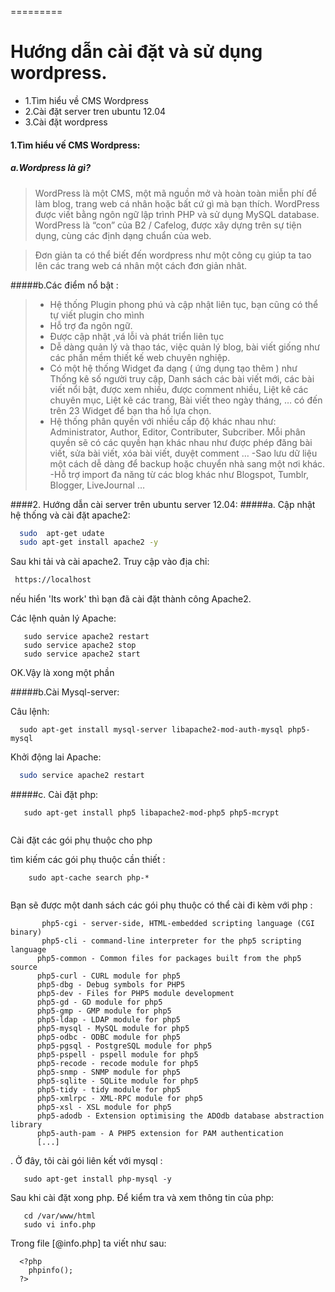 
=========

# Hướng dẫn cài đặt và sử dụng wordpress.

  - 1.Tìm hiểu về CMS Wordpress
  - 2.Cài đặt  server tren ubuntu 12.04
  - 3.Cài đặt wordpress

#### 1.Tìm hiểu vế CMS Wordpress: 

##### a.Wordpress là gì?

> WordPress là một CMS, một mã nguồn mở và hoàn toàn miễn phí để làm blog, trang web 
> cá nhân hoặc bất cứ gì mà bạn thích. WordPress được viết bằng ngôn ngữ lập trình PHP 
> và sử dụng MySQL database. WordPress là “con” của B2 / Cafelog, được xây dựng trên sự 
> tiện dụng, cùng các định dạng chuẩn của web.

> Đơn giản ta có thể biết đến wordpress như một công cụ giúp ta tao lên các trang web cá nhân một cách đơn giản nhât.


#####b.Các điểm nổ bật : 

> - Hệ thống Plugin phong phú và cập nhật liên tục, bạn cũng có thể tự viết plugin cho mình
> - Hỗ trợ đa ngôn ngữ.
> - Được cập nhật ,vá lỗi và phát triển liên tục
> - Dễ dàng quản lý và thao tác, việc quản lý blog, bài viết giống như các phần mềm thiết kế web chuyên nghiệp.
> - Có một hệ thống Widget đa dạng ( ứng dụng tạo thêm ) như Thống kê số người truy cập, Danh sách các bài viết mới, các bài viết nổi bật, được xem nhiều, được comment nhiều, Liệt kê các chuyên mục, Liệt kê các trang, Bài viết theo ngày tháng, … có đến trên 23 Widget để bạn tha hồ lựa chọn.
> - Hệ thống phân quyền với nhiều cấp độ khác nhau như: Administrator, Author, Editor, Contributer, Subcriber. Mỗi phân quyền sẽ có các quyền hạn khác nhau như được phép đăng bài viết, sửa bài viết, xóa bài viết, duyệt comment …
> -Sao lưu dữ liệu một cách dễ dàng để backup hoặc chuyển nhà sang một nơi khác.
> -Hỗ trợ import đa năng từ các blog khác như Blogspot, Tumblr, Blogger, LiveJournal …

####2. Hướng dẫn cài server trên ubuntu server 12.04:
#####a. Cập nhật hệ thống và cài đặt apache2:

 ```sh
   sudo  apt-get udate 
   sudo apt-get install apache2 -y
```

Sau khi tải và cài apache2. Truy cập vào địa chỉ:
```sh
 https://localhost
```
 nếu  hiển 'Its work' thì bạn đã cài đặt thành công Apache2.
 
 Các lệnh quản lý Apache: 
  
  ```
     sudo service apache2 restart
     sudo service apache2 stop
     sudo service apache2 start
  ```
 OK.Vậy là xong một phần
 
 #####b.Cài Mysql-server:
 
  Câu lệnh:
   ```
     sudo apt-get install mysql-server libapache2-mod-auth-mysql php5-mysql

   ```
  Khởi động lai Apache:
   ```sh
     sudo service apache2 restart
   ```
 
 
 #####c. Cài đặt php:
 
 
 
 ```
    sudo apt-get install php5 libapache2-mod-php5 php5-mcrypt
     
 ```
 
 Cài đặt các gói phụ thuộc cho php
 
  tìm kiếm  các gói phụ thuộc cần thiết :
  ```
      sudo apt-cache search php-*
      
  ```
  
  Bạn sẽ được một danh sách các gói phụ thuộc có thể cài đi kèm với php :
  
  ```
         php5-cgi - server-side, HTML-embedded scripting language (CGI binary)
         php5-cli - command-line interpreter for the php5 scripting language
        php5-common - Common files for packages built from the php5 source
        php5-curl - CURL module for php5
        php5-dbg - Debug symbols for PHP5
        php5-dev - Files for PHP5 module development
        php5-gd - GD module for php5
        php5-gmp - GMP module for php5
        php5-ldap - LDAP module for php5
        php5-mysql - MySQL module for php5
        php5-odbc - ODBC module for php5
        php5-pgsql - PostgreSQL module for php5
        php5-pspell - pspell module for php5
        php5-recode - recode module for php5
        php5-snmp - SNMP module for php5
        php5-sqlite - SQLite module for php5
        php5-tidy - tidy module for php5
        php5-xmlrpc - XML-RPC module for php5
        php5-xsl - XSL module for php5
        php5-adodb - Extension optimising the ADOdb database abstraction library
        php5-auth-pam - A PHP5 extension for PAM authentication
        [...]
  ```
  
  
  
  . Ở đây, tôi cài  gói liên kết với mysql :
  

  
  ```
     sudo apt-get install php-mysql -y 
  ```
  
  Sau khi cài đặt xong php. Để kiểm tra và xem thông tin của php:
  
  ```
     cd /var/www/html
     sudo vi info.php
  ```
  Trong file [@info.php] ta viết như sau:
  ```
    <?php 
      phpinfo();
    ?>
  ```
  
  
  
 
 
 
 
 
 
 
 


